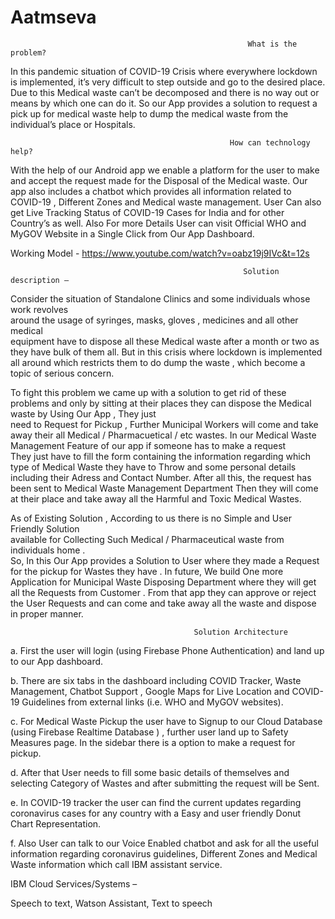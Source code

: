 # Aatmseva
                                                         What is the problem?
In this pandemic situation of COVID-19 Crisis where everywhere lockdown is implemented,  it’s very difficult to step outside and go to the desired place. Due to this Medical waste can’t be decomposed and there is no way out or means by which one can do it. So our App provides a solution to request a pick up for medical waste help to dump the medical waste from the individual’s place or Hospitals.

                                                     How can technology help?
With the help of our Android app we enable a platform for the user to make and accept the request made for the Disposal of the Medical waste. Our app also includes a chatbot which provides all information related to COVID-19 , Different Zones and Medical waste management. User Can also get Live Tracking Status of COVID-19 Cases for India and for other Country’s as well. Also For more Details User can visit Official WHO and MyGOV Website in a Single Click from Our App Dashboard.

Working Model -  https://www.youtube.com/watch?v=oabz19j9IVc&t=12s

                                                    	Solution description – 
 Consider the situation of Standalone Clinics and some individuals whose work revolves    
    around the usage of syringes, masks, gloves , medicines and all other medical    
    equipment have to dispose all these Medical waste after a month or two as they have 
    bulk of them all. But in this crisis where lockdown is implemented all around which 
    restricts them to do dump the waste , which become a topic of  serious concern.
    
  To fight this problem we came up with a solution to get rid of these problems and only by 
    sitting at their places they can dispose the Medical waste by Using Our App , They just   
     need to Request for Pickup , Further Municipal Workers will come and take away their 
     all Medical / Pharmacuetical / etc wastes.
    In our Medical Waste Management Feature of our app if someone has to make a request  
    They just have to fill the form containing the information regarding which type of Medical 
    Waste they have to Throw and some personal details including their Adress and Contact 
     Number.
     After all this, the request has been sent to Medical Waste Management Department 
     Then they will come at their place and take away all the Harmful and Toxic Medical 
     Wastes.
    
   As of Existing Solution , According to us there is no Simple and User Friendly Solution  
       available for Collecting Such Medical / Pharmaceutical waste from individuals home .  
       So, In this Our App provides a Solution to User where they made a Request for the 
       pickup for Wastes they have .
       In future, We build One more Application for Municipal Waste Disposing Department 
       where they will get all the Requests from Customer . From that app they can approve 
       or reject the User Requests and can come and take away all the waste and dispose in 
       proper manner.

 
                                             Solution Architecture 

a.	First the user will login (using Firebase Phone Authentication) and land up to our App dashboard.

b.	There are six tabs in the dashboard including COVID Tracker, Waste Management, Chatbot Support , Google Maps for Live Location and COVID-19 Guidelines from external links 
(i.e. WHO and MyGOV websites).

c.	For Medical Waste Pickup the user have to Signup to our Cloud Database (using Firebase Realtime Database ) , further user land up to Safety Measures page. In the sidebar there is a option to make a request for pickup.

d.	After that User needs to fill some basic details of themselves and selecting Category of Wastes and after submitting the request will be Sent.

e.	In COVID-19 tracker the user can find the current updates regarding coronavirus cases for any country with a Easy and user friendly Donut Chart Representation.

f.	Also User can talk to our Voice Enabled chatbot and ask for all the useful information regarding coronavirus guidelines, Different Zones and Medical Waste information which call IBM assistant service.


IBM Cloud Services/Systems –

Speech to text,  Watson Assistant, Text to speech

